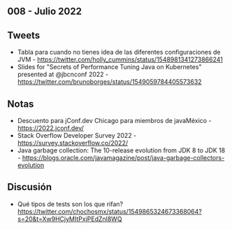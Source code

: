 008 - Julio 2022
--

## Tweets

* Tabla para cuando no tienes idea de las diferentes configuraciones de JVM - https://twitter.com/holly_cummins/status/1548981341273866241
* Slides for "Secrets of Performance Tuning Java on Kubernetes" presented at 
@jbcnconf
 2022 - https://twitter.com/brunoborges/status/1549059784405573632

## Notas

* Descuento para jConf.dev Chicago para miembros de javaMéxico - https://2022.jconf.dev/
* Stack Overflow Developer Survey 2022 - https://survey.stackoverflow.co/2022/
* Java garbage collection: The 10-release evolution from JDK 8 to JDK 18 - https://blogs.oracle.com/javamagazine/post/java-garbage-collectors-evolution

## Discusión

* Qué tipos de tests son los que rifan? https://twitter.com/chochosmx/status/1549865324673368064?s=20&t=Xw9HCjyMItPxjPEdZnl8WQ
